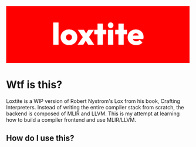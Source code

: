 <img src="media/loxtite.png" alt="loxtite logo" width="500" />

# Wtf is this?
Loxtite is a WIP version of Robert Nystrom's Lox from his book, 
Crafting Interpreters. Instead of writing the entire compiler stack from scratch,
the backend is composed of MLIR and LLVM. This is my attempt at learning how
to build a compiler frontend and use MLIR/LLVM.

## How do I use this?